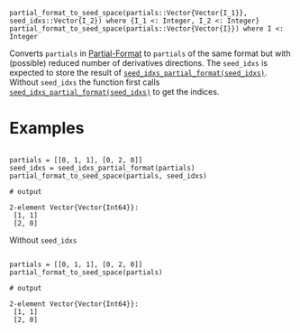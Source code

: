 ```
partial_format_to_seed_space(partials::Vector{Vector{I_1}}, seed_idxs::Vector{I_2}) where {I_1 <: Integer, I_2 <: Integer}
partial_format_to_seed_space(partials::Vector{Vector{I}}) where I <: Integer
```

Converts `partials` in [Partial-Format](@ref) to `partials` of the same format but with (possible) reduced number  of derivatives directions. The `seed_idxs` is expected to store the result of [`seed_idxs_partial_format(seed_idxs)`](@ref). Without `seed_idxs` the function first calls [`seed_idxs_partial_format(seed_idxs)`](@ref) to get the indices.

# Examples

```jldoctest

partials = [[0, 1, 1], [0, 2, 0]]
seed_idxs = seed_idxs_partial_format(partials)
partial_format_to_seed_space(partials, seed_idxs)

# output

2-element Vector{Vector{Int64}}:
 [1, 1]
 [2, 0]
```

Without `seed_idxs`

```jldoctest

partials = [[0, 1, 1], [0, 2, 0]]
partial_format_to_seed_space(partials)

# output

2-element Vector{Vector{Int64}}:
 [1, 1]
 [2, 0]
```
